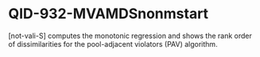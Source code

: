 # QID-932-MVAMDSnonmstart
[not-vali-S] computes the monotonic regression and shows the rank order of dissimilarities for the pool-adjacent violators (PAV) algorithm.
